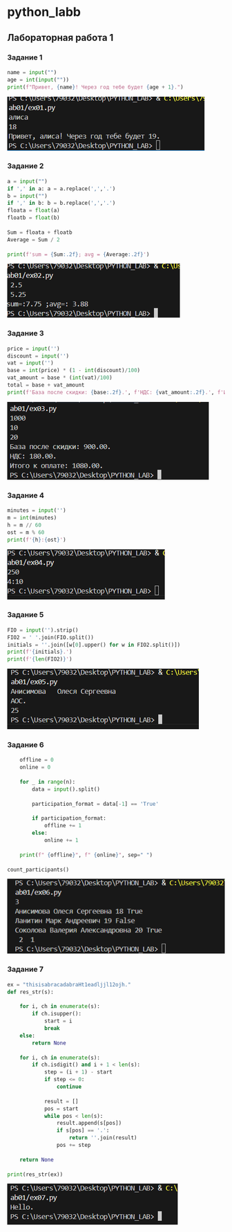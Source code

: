 # python_labb
## Лабораторная работа 1

### Задание 1
```python
name = input("")  
age = int(input(""))  
print(f"Привет, {name}! Через год тебе будет {age + 1}.")
```
![Картинка 1](./images/lab01/ex01.png)

### Задание 2
```python
a = input("")
if ',' in a: a = a.replace(',','.')
b = input("")
if ',' in b: b = b.replace(',','.')
floata = float(a)
floatb = float(b)

Sum = floata + floatb
Average = Sum / 2

print(f'sum = {Sum:.2f}; avg = {Average:.2f}')
```
![Картинка 2](./images/lab01/ex02.png)

### Задание 3
```python
price = input('')
discount = input('')
vat = input('')
base = int(price) * (1 - int(discount)/100)
vat_amount = base * (int(vat)/100)
total = base + vat_amount
print(f'База после скидки: {base:.2f}.', f'НДС: {vat_amount:.2f}.', f'Итого к оплате: {total:.2f}.', sep='\n')
```
![Картинка 3](./images/lab01/ex03.png)

### Задание 4
```python
minutes = input('')
m = int(minutes)
h = m // 60
ost = m % 60
print(f'{h}:{ost}')
```
![Картинка 4](./images/lab01/ex04.png)

### Задание 5
```python
FIO = input('').strip()
FIO2 = ' '.join(FIO.split())
initials = ''.join([w[0].upper() for w in FIO2.split()])
print(f'{initials}.')
print(f'{len(FIO2)}')
```
![Картинка 5](./images/lab01/ex05.png)

### Задание 6
```python
    offline = 0  
    online = 0  
      
    for _ in range(n):  
        data = input().split()  
          
        participation_format = data[-1] == 'True'  
         
        if participation_format:  
            offline += 1  
        else:  
            online += 1 
    
    print(f" {offline}", f" {online}", sep=" ")  
  
count_participants()
```
![Картинка 6](./images/lab01/ex06.png)

### Задание 7
```python
ex = "thisisabracadabraHt1eadljjl12ojh."
def res_str(s):
    
    for i, ch in enumerate(s):
        if ch.isupper():
            start = i
            break
    else:
        return None  
    
    for i, ch in enumerate(s):
        if ch.isdigit() and i + 1 < len(s):
            step = (i + 1) - start
            if step <= 0:
                continue
            
            result = []
            pos = start
            while pos < len(s):
                result.append(s[pos])
                if s[pos] == '.':
                    return ''.join(result)
                pos += step
    
    return None
    
print(res_str(ex))
```
![Картинка 7](./images/lab01/ex07.png)